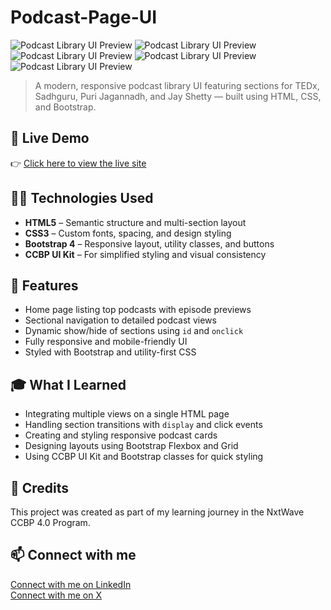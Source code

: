 # Podcast-Page-UI

![Podcast Library UI Preview](https://github.com/SouravKumarYadav/Podcast-Page/blob/main/images/Podcast0.jpg)
![Podcast Library UI Preview](https://github.com/SouravKumarYadav/Podcast-Page/blob/main/images/Podcast1.jpg)
![Podcast Library UI Preview](https://github.com/SouravKumarYadav/Podcast-Page/blob/main/images/Podcast2.jpg)
![Podcast Library UI Preview](https://github.com/SouravKumarYadav/Podcast-Page/blob/main/images/Podcast3.jpg)
![Podcast Library UI Preview](https://github.com/SouravKumarYadav/Podcast-Page/blob/main/images/Podcast4.jpg)

> A modern, responsive podcast library UI featuring sections for TEDx, Sadhguru, Puri Jagannadh, and Jay Shetty — built using HTML, CSS, and Bootstrap.

## 🚀 Live Demo  
👉 [Click here to view the live site](https://souravkumaryadav.github.io/Podcast-Page-UI/)

## 🧑‍💻 Technologies Used  
- **HTML5** – Semantic structure and multi-section layout  
- **CSS3** – Custom fonts, spacing, and design styling  
- **Bootstrap 4** – Responsive layout, utility classes, and buttons  
- **CCBP UI Kit** – For simplified styling and visual consistency  

## 📄 Features  
- Home page listing top podcasts with episode previews  
- Sectional navigation to detailed podcast views  
- Dynamic show/hide of sections using `id` and `onclick`  
- Fully responsive and mobile-friendly UI  
- Styled with Bootstrap and utility-first CSS  

## 🎓 What I Learned  
- Integrating multiple views on a single HTML page  
- Handling section transitions with `display` and click events  
- Creating and styling responsive podcast cards  
- Designing layouts using Bootstrap Flexbox and Grid  
- Using CCBP UI Kit and Bootstrap classes for quick styling  

## 🙌 Credits  
This project was created as part of my learning journey in the NxtWave CCBP 4.0 Program.

## 📫 Connect with me  
[Connect with me on LinkedIn](https://www.linkedin.com/in/sourav-kumar-cs/)  
[Connect with me on X](https://x.com/Sourav_Kumar_1)
